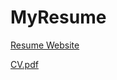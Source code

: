 # MyResume 

[Resume Website](https://blackdurian.github.io/my-resume/)

[CV.pdf](https://github.com/blackdurian/my-resume/raw/main/cv.pdf)